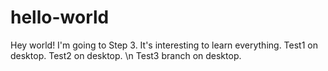 # hello-world
Hey world!
I'm going to Step 3.
It's interesting to learn everything.
Test1 on desktop.
Test2 on desktop.
\n
Test3 branch on desktop.

